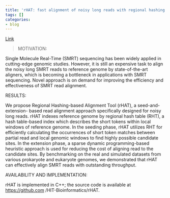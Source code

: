 ```yaml
---
title: 'rHAT: fast alignment of noisy long reads with regional hashing.'
tags: []
categories:
- blog
---
```

[Link](http://www.ncbi.nlm.nih.gov/pubmed/26568628)
<!--more-->

> MOTIVATION:

Single Molecule Real-Time (SMRT) sequencing has been widely applied in
cutting-edge genomic studies. However, it is still an expensive task to align
the noisy long SMRT reads to reference genome by state-of-the-art aligners,
which is becoming a bottleneck in applications with SMRT sequencing. Novel
approach is on demand for improving the efficiency and effectiveness of SMRT
read alignment.

RESULTS:

We propose Regional Hashing-based Alignment Tool (rHAT), a seed-and-extension-
based read alignment approach specifically designed for noisy long reads. rHAT
indexes reference genome by regional hash table (RHT), a hash table-based
index which describes the short tokens within local windows of reference
genome. In the seeding phase, rHAT utilizes RHT for efficiently calculating
the occurrences of short token matches between partial read and local genomic
windows to find highly possible candidate sites. In the extension phase, a
sparse dynamic programming-based heuristic approach is used for reducing the
cost of aligning read to the candidate sites. By benchmarking on the real and
simulated datasets from various prokaryote and eukaryote genomes, we
demonstrated that rHAT can effectively align SMRT reads with outstanding
throughput.

AVAILABILITY AND IMPLEMENTATION:

rHAT is implemented in C++; the source code is available at https://github.com
/HIT-Bioinformatics/rHAT.

